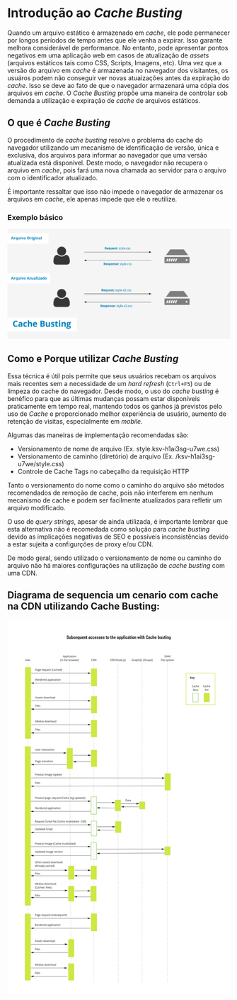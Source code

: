 # Introdução ao _Cache Busting_

Quando um arquivo estático é armazenado em _cache_, ele pode permanecer por longos períodos de tempo antes que ele venha a expirar. Isso garante melhora considerável de performance. No entanto, pode apresentar pontos negativos em uma aplicação web em casos de atualização de _assets_ (arquivos estáticos tais como CSS, Scripts, Imagens, etc). Uma vez que a versão do arquivo em _cache_ é armazenada no navegador dos visitantes, os usuáros podem não conseguir ver novas atuaizações antes da expiração do _cache_. Isso se deve ao fato de que o navegador armazenará uma cópia dos arquivos em _cache_. O _Cache Busting_ propõe uma maneira de controlar sob demanda a utilização e expiração de _cache_ de arquivos estáticos.

## O que é _Cache Busting_

O procedimento de _cache busting_ resolve o problema do cache do navegador utilizando um mecanismo de identificação de versão, única e exclusiva, dos arquivos para informar ao navegador que uma versão atualizada está disponível. Deste modo, o navegador não recupera o arquivo em _cache_, pois fará uma nova chamada ao servidor para o arquivo com o identificador atualizado. 

É importante ressaltar que isso não impede o navegador de armazenar os arquivos em _cache_, ele apenas impede que ele o reutilize. 

### Exemplo básico

![Cache Busting Example](assets/cache_busting.png)

## Como e Porque utilizar _Cache Busting_

Essa técnica é útil pois permite que seus usuários recebam os arquivos mais recentes sem a necessidade de um _hard refresh_ (`Ctrl+F5`) ou de limpeza do cache do navegador. Desde modo, o uso do _cache busting_ é benéfico para que as últimas mudanças possam estar disponíveis praticamente em tempo real, mantendo todos os ganhos já previstos pelo uso de _Cache_ e proporcionado melhor experiência de usuário, aumento de retenção de visitas, especialmente em _mobile_. 

Algumas das maneiras de implementação recomendadas são:

- Versionamento de nome de arquivo (Ex. style.ksv-h1ai3sg-u7we.css)
- Versionamento de caminho (diretório) de arquivo (Ex. /ksv-h1ai3sg-u7we/style.css)
- Controle de Cache Tags no cabeçalho da requisição HTTP

Tanto o versionamento do nome como o caminho do arquivo são métodos recomendados de remoção de cache, pois não interferem em nenhum mecanismo de cache e podem ser facilmente atualizados para refletir um arquivo modificado.

O uso de _query strings_, apesar de ainda utilizada, é importante lembrar que esta alternativa não é recomedada como solução para _cache busting_ devido as implicações negativas de SEO e possíveis inconsistências devido a estar sujeita a configurções de proxy e/ou CDN.

De modo geral, sendo utilizado o versionamento de nome ou caminho do arquivo não há maiores configurações na utilização de _cache busting_ com uma CDN.

## Diagrama de sequencia um cenario com cache na CDN utilizando Cache Busting:
![Cache Busting Sequence Flow](assets/cache-busting_sequence-flow.png)